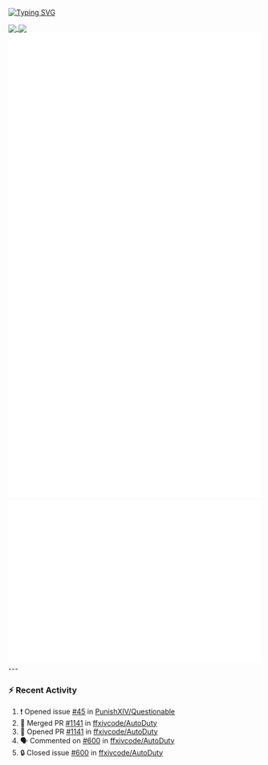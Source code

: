 [![Typing SVG](https://readme-typing-svg.demolab.com?font=Fira+Code&duration=1000&pause=1000&multiline=true&repeat=false&width=435&lines=Simon+Latusek+%7C+Gameplay+Engineer)](https://git.io/typing-svg)

<a href="https://github.com/anuraghazra/github-readme-stats">
  <img height=200 align="center" src="https://github-readme-stats.vercel.app/api?username=erdelf&theme=radical" />
</a>
<a href="https://github.com/anuraghazra/convoychat">
  <img height=200 align="center" src="https://streak-stats.demolab.com?user=erdelf&theme=radical&mode=weekly" />
</a>

<picture>
  <img src="/github-metrics.svg" alt="Metrics">
</picture>

<picture>
  <img src="/github-metrics-achievements.svg" alt="Achievements">
</picture>
---

### :zap: Recent Activity
<!--START_SECTION:activity-->
1. ❗ Opened issue [#45](https://github.com/PunishXIV/Questionable/issues/45) in [PunishXIV/Questionable](https://github.com/PunishXIV/Questionable)
2. 🎉 Merged PR [#1141](https://github.com/ffxivcode/AutoDuty/pull/1141) in [ffxivcode/AutoDuty](https://github.com/ffxivcode/AutoDuty)
3. 💪 Opened PR [#1141](https://github.com/ffxivcode/AutoDuty/pull/1141) in [ffxivcode/AutoDuty](https://github.com/ffxivcode/AutoDuty)
4. 🗣 Commented on [#600](https://github.com/ffxivcode/AutoDuty/issues/600#issuecomment-3354566145) in [ffxivcode/AutoDuty](https://github.com/ffxivcode/AutoDuty)
5. 🔒 Closed issue [#600](https://github.com/ffxivcode/AutoDuty/issues/600) in [ffxivcode/AutoDuty](https://github.com/ffxivcode/AutoDuty)
<!--END_SECTION:activity-->

<!--
**erdelf/erdelf** is a ✨ _special_ ✨ repository because its `README.md` (this file) appears on your GitHub profile.

Here are some ideas to get you started:

- 🔭 I’m currently working on ...
- 🌱 I’m currently learning ...
- 👯 I’m looking to collaborate on ...
- 🤔 I’m looking for help with ...
- 💬 Ask me about ...
- 📫 How to reach me: ...
- 😄 Pronouns: ...
- ⚡ Fun fact: ...
-->
